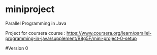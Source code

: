 # miniproject
Parallel Programming in Java


Project for coursera course : https://www.coursera.org/learn/parallel-programming-in-java/supplement/B8g5F/mini-project-0-setup

#Version 0 
